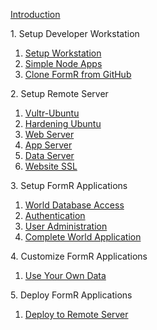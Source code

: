 
<h>[Introduction                        ](/fr0001_FormR-Introduction.md)

<h>1. Setup Developer Workstation</h>
 
 1. [Setup Workstation			](/Setup/fr0101_Setup-Developer-Workstation.md)  
 2. [Simple Node Apps 			](/Setup/fr0102_Simple-Node-Apps.md)             
 3. [Clone FormR from GitHub    ](/Setup/fr0103_Clone-FormR.md)										

<h>2. Setup Remote Server</h>
 1. [Vultr-Ubuntu               ](/Setup/fr0301_Setup-Vultr-Ubuntu.md)
 2. [Hardening Ubuntu           ](/Setup/fr0302_Setup-Hardening-Ubuntu.md)
 3. [Web Server                 ](/Setup/fr0303_Setup-Web-Server-Ubuntu.md)
 4. [App Server                 ](/Setup/fr0304_Setup-App-Server-Ubuntu.md)
 5. [Data Server                ](/Setup/fr0305_Setup-Data-Server-Ubuntu.md)
 6. [Website SSL                ](/Setup/fr0306_Setup-Website-SSL-Ubuntu.md)

<h>3. Setup FormR Applications</h>
 1. [World Database Access      ](/FormR/fr0401_World-Database-Access.md)
 2. [Authentication             ](/FormR/fr0402_Authentication.md)
 3. [User Administration        ](/FormR/fr0403_User-Administration.md)
 4. [Complete World Application ](/FormR/fr0404_Complete-World-Application.md)

<h>4. Customize FormR Applications</h>
 1. [Use Your Own Data          ](/FormR/fr0501_Use-Your_Qwn_Data.md)

<h>5. Deploy FormR Applications</h>
 1. [Deploy to Remote Server    ](/FormR/fr0601_Deloy-To-Remote_Server.md)